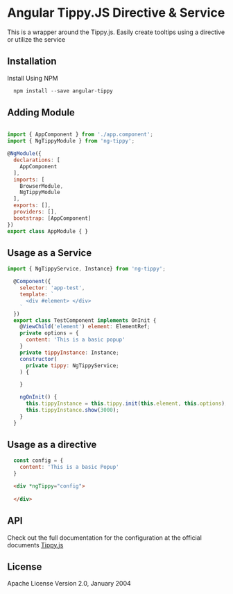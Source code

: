 # Angular Tippy.JS Directive & Service

  This is a wrapper around the Tippy.js. Easily create tooltips using a directive or utilize the service


## Installation

Install Using NPM

```javascript
  npm install --save angular-tippy
```


## Adding Module 

```javascript

import { AppComponent } from './app.component';
import { NgTippyModule } from 'ng-tippy';

@NgModule({
  declarations: [
    AppComponent
  ],
  imports: [
    BrowserModule,
    NgTippyModule
  ],
  exports: [],
  providers: [],
  bootstrap: [AppComponent]
})
export class AppModule { }
```

## Usage as a Service
	
```javascript
import { NgTippyService, Instance} from 'ng-tippy';

  @Component({
    selector: 'app-test',
    template: `
      <div #element> </div>
    `
  })
  export class TestComponent implements OnInit {
    @ViewChild('element') element: ElementRef;
    private options = {
      content: 'This is a basic popup'
    }
    private tippyInstance: Instance;
    constructor(
      private tippy: NgTippyService;
    ) {

    }

    ngOnInit() {
      this.tippyInstance = this.tippy.init(this.element, this.options);
      this.tippyInstance.show(3000);
    }
  }
```


## Usage as a directive

```javascript
  const config = {
    content: 'This is a basic Popup'
  }
```

```html
  <div *ngTippy="config"> 
    
  </div>
```

## API

Check out the full documentation for the configuration at the official documents [Tippy.js](https://atomiks.github.io/tippyjs/all-options/)
    
## License

Apache License Version 2.0, January 2004
